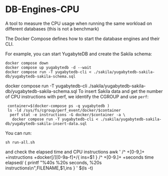 # DB-Engines-CPU
A tool to measure the CPU usage when running the same workload on different databases (this is not a benchmark)

The Docker Compose defines how to start the database engines and their CLI.

For example, you can start YugabyteDB and create the Sakila schema:
```
docker compose down
docker compose up yugabytedb -d --wait
docker compose run -T yugabytedb-cli < ./sakila/yugabytedb-sakila-db/yugabytedb-sakila-schema.sql
```
docker compose run -T yugabytedb-cli ./sakila/yugabytedb-sakila-db/yugabytedb-sakila-schema.sql
To insert Sakila data and get the number of CPU instructions with perf, we identify the CGROUP and use `perf`:
```
 container=$(docker-compose ps -q yugabytedb )
 ls -ld /sys/fs/cgroup/perf_event/docker/$container
  perf stat -e instructions -G docker/$container -a \
   docker compose run -T yugabytedb-cli < ./sakila/yugabytedb-sakila-db/yugabytedb-sakila-insert-data.sql

```

You can run:
```
sh run-all.sh
```
and check the elapsed time and CPU instructions
awk '
/^ +[0-9,]+ +instructions +docker[/][0-9a-f]+/{ ins=$1 }
/^ +[0-9.]+ +seconds time elapsed/ { printf "%40s %20s seconds, %20s instructions\n",FILENAME,$1,ins }
' $(ls -t)
```
